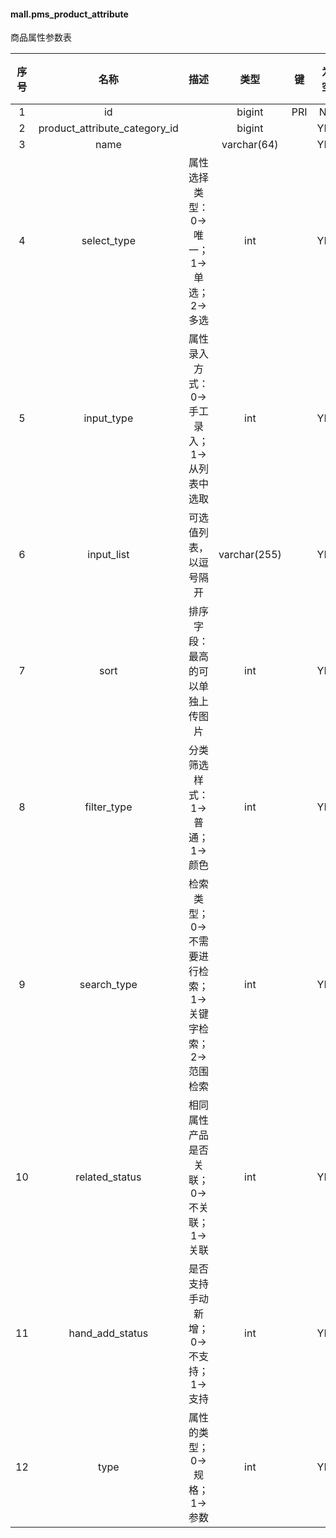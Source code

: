 #### mall.pms_product_attribute 
商品属性参数表

| 序号 | 名称 | 描述 | 类型 | 键 | 为空 | 额外 | 默认值 |
| :--: | :--: | :--: | :--: | :--: | :--: | :--: | :--: |
| 1 | id |  | bigint | PRI | NO | auto_increment |  |
| 2 | product_attribute_category_id |  | bigint |  | YES |  |  |
| 3 | name |  | varchar(64) |  | YES |  |  |
| 4 | select_type | 属性选择类型：0->唯一；1->单选；2->多选 | int |  | YES |  |  |
| 5 | input_type | 属性录入方式：0->手工录入；1->从列表中选取 | int |  | YES |  |  |
| 6 | input_list | 可选值列表，以逗号隔开 | varchar(255) |  | YES |  |  |
| 7 | sort | 排序字段：最高的可以单独上传图片 | int |  | YES |  |  |
| 8 | filter_type | 分类筛选样式：1->普通；1->颜色 | int |  | YES |  |  |
| 9 | search_type | 检索类型；0->不需要进行检索；1->关键字检索；2->范围检索 | int |  | YES |  |  |
| 10 | related_status | 相同属性产品是否关联；0->不关联；1->关联 | int |  | YES |  |  |
| 11 | hand_add_status | 是否支持手动新增；0->不支持；1->支持 | int |  | YES |  |  |
| 12 | type | 属性的类型；0->规格；1->参数 | int |  | YES |  |  |
